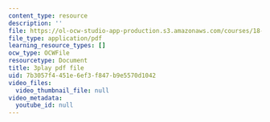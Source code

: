 ```yaml
---
content_type: resource
description: ''
file: https://ol-ocw-studio-app-production.s3.amazonaws.com/courses/18-03sc-differential-equations-fall-2011/7b3057f4451e6ef3f847b9e5570d1042_z-meBrqcy_I.pdf
file_type: application/pdf
learning_resource_types: []
ocw_type: OCWFile
resourcetype: Document
title: 3play pdf file
uid: 7b3057f4-451e-6ef3-f847-b9e5570d1042
video_files:
  video_thumbnail_file: null
video_metadata:
  youtube_id: null
---
```

